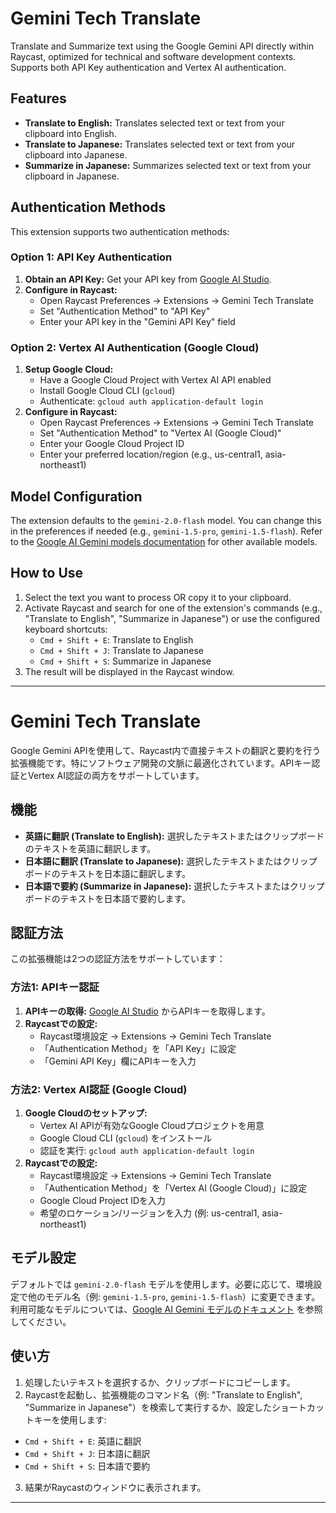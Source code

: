 # Gemini Tech Translate

Translate and Summarize text using the Google Gemini API directly within Raycast, optimized for technical and software development contexts. Supports both API Key authentication and Vertex AI authentication.

## Features

* **Translate to English:** Translates selected text or text from your clipboard into English.
* **Translate to Japanese:** Translates selected text or text from your clipboard into Japanese.
* **Summarize in Japanese:** Summarizes selected text or text from your clipboard in Japanese.

## Authentication Methods

This extension supports two authentication methods:

### Option 1: API Key Authentication
1. **Obtain an API Key:** Get your API key from [Google AI Studio](https://aistudio.google.com/app/apikey).
2. **Configure in Raycast:** 
   - Open Raycast Preferences → Extensions → Gemini Tech Translate
   - Set "Authentication Method" to "API Key"
   - Enter your API key in the "Gemini API Key" field

### Option 2: Vertex AI Authentication (Google Cloud)
1. **Setup Google Cloud:**
   - Have a Google Cloud Project with Vertex AI API enabled
   - Install Google Cloud CLI (`gcloud`)
   - Authenticate: `gcloud auth application-default login`
2. **Configure in Raycast:**
   - Open Raycast Preferences → Extensions → Gemini Tech Translate  
   - Set "Authentication Method" to "Vertex AI (Google Cloud)"
   - Enter your Google Cloud Project ID
   - Enter your preferred location/region (e.g., us-central1, asia-northeast1)

## Model Configuration

The extension defaults to the `gemini-2.0-flash` model. You can change this in the preferences if needed (e.g., `gemini-1.5-pro`, `gemini-1.5-flash`). Refer to the [Google AI Gemini models documentation](https://ai.google.dev/models/gemini) for other available models.

## How to Use

1. Select the text you want to process OR copy it to your clipboard.
2. Activate Raycast and search for one of the extension's commands (e.g., "Translate to English", "Summarize in Japanese") or use the configured keyboard shortcuts:
   * `Cmd + Shift + E`: Translate to English
   * `Cmd + Shift + J`: Translate to Japanese
   * `Cmd + Shift + S`: Summarize in Japanese
3. The result will be displayed in the Raycast window.

---

# Gemini Tech Translate

Google Gemini APIを使用して、Raycast内で直接テキストの翻訳と要約を行う拡張機能です。特にソフトウェア開発の文脈に最適化されています。APIキー認証とVertex AI認証の両方をサポートしています。

## 機能

* **英語に翻訳 (Translate to English):** 選択したテキストまたはクリップボードのテキストを英語に翻訳します。
* **日本語に翻訳 (Translate to Japanese):** 選択したテキストまたはクリップボードのテキストを日本語に翻訳します。
* **日本語で要約 (Summarize in Japanese):** 選択したテキストまたはクリップボードのテキストを日本語で要約します。

## 認証方法

この拡張機能は2つの認証方法をサポートしています：

### 方法1: APIキー認証
1. **APIキーの取得:** [Google AI Studio](https://aistudio.google.com/app/apikey) からAPIキーを取得します。
2. **Raycastでの設定:**
   - Raycast環境設定 → Extensions → Gemini Tech Translate
   - 「Authentication Method」を「API Key」に設定
   - 「Gemini API Key」欄にAPIキーを入力

### 方法2: Vertex AI認証 (Google Cloud)
1. **Google Cloudのセットアップ:**
   - Vertex AI APIが有効なGoogle Cloudプロジェクトを用意
   - Google Cloud CLI (`gcloud`) をインストール
   - 認証を実行: `gcloud auth application-default login`
2. **Raycastでの設定:**
   - Raycast環境設定 → Extensions → Gemini Tech Translate
   - 「Authentication Method」を「Vertex AI (Google Cloud)」に設定
   - Google Cloud Project IDを入力
   - 希望のロケーション/リージョンを入力 (例: us-central1, asia-northeast1)

## モデル設定

デフォルトでは `gemini-2.0-flash` モデルを使用します。必要に応じて、環境設定で他のモデル名（例: `gemini-1.5-pro`, `gemini-1.5-flash`）に変更できます。利用可能なモデルについては、[Google AI Gemini モデルのドキュメント](https://ai.google.dev/models/gemini) を参照してください。

## 使い方

1.  処理したいテキストを選択するか、クリップボードにコピーします。
2.  Raycastを起動し、拡張機能のコマンド名（例: "Translate to English", "Summarize in Japanese"）を検索して実行するか、設定したショートカットキーを使用します:
  * `Cmd + Shift + E`: 英語に翻訳
  * `Cmd + Shift + J`: 日本語に翻訳
  * `Cmd + Shift + S`: 日本語で要約
3.  結果がRaycastのウィンドウに表示されます。

---
